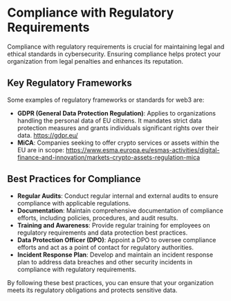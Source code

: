 # Compliance with Regulatory Requirements

Compliance with regulatory requirements is crucial for maintaining legal and ethical standards in cybersecurity. Ensuring compliance helps protect your organization from legal penalties and enhances its reputation.

## Key Regulatory Frameworks

Some examples of regulatory frameworks or standards for web3 are:

- **GDPR (General Data Protection Regulation)**: Applies to organizations handling the personal data of EU citizens. It mandates strict data protection measures and grants individuals significant rights over their data. https://gdpr.eu/
- **MiCA**: Companies seeking to offer crypto services or assets within the EU are in scope: https://www.esma.europa.eu/esmas-activities/digital-finance-and-innovation/markets-crypto-assets-regulation-mica

## Best Practices for Compliance

- **Regular Audits**: Conduct regular internal and external audits to ensure compliance with applicable regulations.
- **Documentation**: Maintain comprehensive documentation of compliance efforts, including policies, procedures, and audit results.
- **Training and Awareness**: Provide regular training for employees on regulatory requirements and data protection best practices.
- **Data Protection Officer (DPO)**: Appoint a DPO to oversee compliance efforts and act as a point of contact for regulatory authorities.
- **Incident Response Plan**: Develop and maintain an incident response plan to address data breaches and other security incidents in compliance with regulatory requirements.

By following these best practices, you can ensure that your organization meets its regulatory obligations and protects sensitive data.
